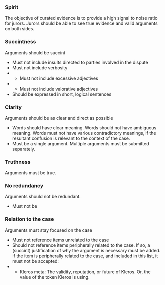 ### Spirit

The objective of curated evidence is to provide a high signal to noise ratio for jurors. Jurors should be able to see true evidence and valid arguments on both sides.

### Succintness

Arguments should be succint

- Must not include insults directed to parties involved in the dispute
- Must not include verbosity
- - Must not include excessive adjectives
- - Must not include valorative adjectives
- Should be expressed in short, logical sentences

### Clarity

Arguments should be as clear and direct as possible

- Words should have clear meaning. Words should not have ambiguous meaning. Words must not have various contradictory meanings, if the resultant confusion is relevant to the context of the case.
- Must be a single argument. Multiple arguments must be submitted separately.

### Truthness

Arguments must be true.

### No redundancy

Arguments should not be redundant.

- Must not be 

### Relation to the case

Arguments must stay focused on the case

- Must not reference items unrelated to the case
- Should not reference items peripherally related to the case. If so, a (succint) justification of why the argument is necessary must be added. If the item is peripherally related to the case, and included in this list, it must not be accepted:
- - Kleros meta: The validity, reputation, or future of Kleros. Or, the value of the token Kleros is using.
